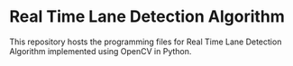 # Real Time Lane Detection Algorithm
This repository hosts the programming files for Real Time Lane Detection Algorithm implemented using OpenCV in Python.
